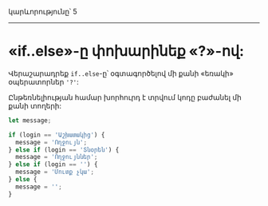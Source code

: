 կարևորությունը՝ 5

---

# «if..else»-ը փոխարինեք «?»-ով:

Վերաշարադրեք `if..else`-ը՝ օգտագործելով մի քանի «եռակի» օպերատորներ `'?'`:

Ընթեռնելիության համար խորհուրդ է տրվում կոդը բաժանել մի քանի տողերի:

```js
let message;

if (login == 'Աշխատակից') {
  message = 'Ողջույն';
} else if (login == 'Տնօրեն') {
  message = 'Ողջույններ';
} else if (login == '') {
  message = 'Մուտք չկա';
} else {
  message = '';
}
```
